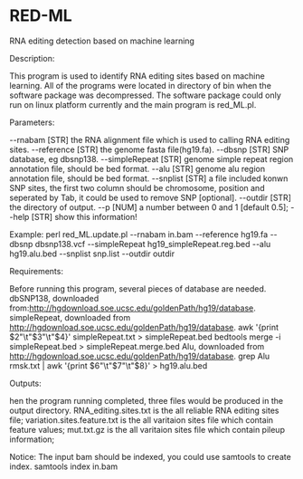 # RED-ML
RNA editing detection based on machine learning

Description:

   This program is used to identify RNA editing sites based on machine learning.  All of the programs were located in directory of bin when the software package was decompressed. The software package could only run on linux platform currently and the main program is red_ML.pl.

Parameters:

   --rnabam       [STR] the RNA alignment file which is used to calling RNA editing sites.
   --reference    [STR] the genome fasta file(hg19.fa).
   --dbsnp        [STR] SNP database, eg dbsnp138.
   --simpleRepeat [STR] genome simple repeat region annotation file, should be bed format.
   --alu          [STR] genome alu region annotation file, should be bed format.
   --snplist      [STR] a file included konwn SNP sites, the first two column should be chromosome, position and seperated by Tab, it could be used to remove SNP [optional].
   --outdir       [STR] the directory of output.
   --p            [NUM] a number between 0 and 1 [default 0.5];
   --help         [STR] show this information!

Example:
   perl red_ML.update.pl --rnabam in.bam --reference hg19.fa --dbsnp dbsnp138.vcf --simpleRepeat hg19_simpleRepeat.reg.bed --alu hg19.alu.bed --snplist snp.list --outdir outdir

Requirements:

   Before running this program, several pieces of database are needed.
   dbSNP138, downloaded from:http://hgdownload.soe.ucsc.edu/goldenPath/hg19/database.
   simpleRepeat, downloaded from http://hgdownload.soe.ucsc.edu/goldenPath/hg19/database.
   awk '{print $2"\t"$3"\t"$4}' simpleRepeat.txt > simpleRepeat.bed
   bedtools merge -i simpleRepeat.bed > simpleRepeat.merge.bed
   Alu, downloaded from http://hgdownload.soe.ucsc.edu/goldenPath/hg19/database.
   grep Alu rmsk.txt | awk '{print $6"\t"$7"\t"$8}' > hg19.alu.bed

Outputs:

   hen the program running completed, three files would be produced in the output directory.
   RNA_editing.sites.txt is the all reliable RNA editing sites file;
   variation.sites.feature.txt is the all varitaion sites file which contain feature values;
   mut.txt.gz is the all varitaion sites file which contain pileup information;

Notice:
   The input bam should be indexed, you could use samtools to create index.
   samtools index in.bam

